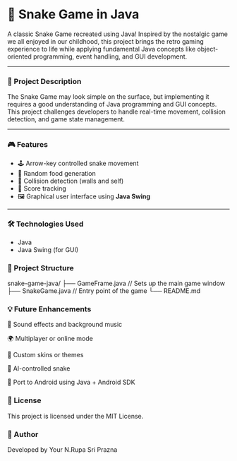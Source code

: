 <h1>🐍 Snake Game in Java</h1>

A classic Snake Game recreated using Java! Inspired by the nostalgic game we all enjoyed in our childhood, this project brings the retro gaming experience to life while applying fundamental Java concepts like object-oriented programming, event handling, and GUI development.

---

<h3>📄 Project Description</h3>

The Snake Game may look simple on the surface, but implementing it requires a good understanding of Java programming and GUI concepts. This project challenges developers to handle real-time movement, collision detection, and game state management.

---

<h3>🎮 Features</h3>

- 🕹️ Arrow-key controlled snake movement  
- 🍎 Random food generation  
- 🚫 Collision detection (walls and self)  
- 💯 Score tracking  
- 🖼️ Graphical user interface using <strong>Java Swing</strong>    

---

<h3>🛠️ Technologies Used</h3>

- Java  
- Java Swing (for GUI)  
  

<h3>📂 Project Structure</h3>
snake-game-java/
├── GameFrame.java       // Sets up the main game window
├── SnakeGame.java       // Entry point of the game
└── README.md
<h3>💡 Future Enhancements</h3>
🎵 Sound effects and background music

🌍 Multiplayer or online mode

🎨 Custom skins or themes

🧠 AI-controlled snake

📱 Port to Android using Java + Android SDK

<h3>📜 License</h3>
This project is licensed under the MIT License.

<h3>👤 Author</h3>
Developed by Your N.Rupa Sri Prazna
